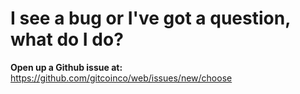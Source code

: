 # I see a bug or I've got a question, what do I do?

**Open up a Github issue at:** <https://github.com/gitcoinco/web/issues/new/choose>



